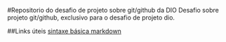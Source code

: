 #Repositorio do desafio de projeto sobre git/github da DIO
Desafio sobre projeto git/github, exclusivo para o desafio de projeto dio.

##Links úteis
[sintaxe básica markdown](https://www.markdownguide.org/getting-started/)
